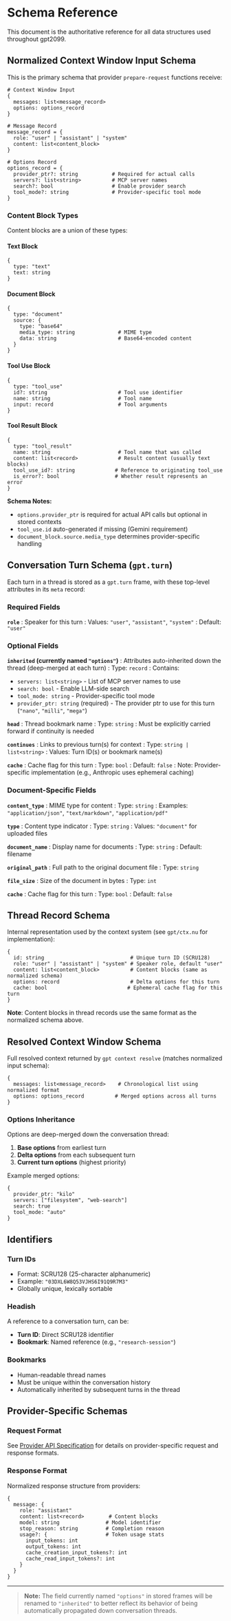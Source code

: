 # Schema Reference

This document is the authoritative reference for all data structures used throughout gpt2099.

## Normalized Context Window Input Schema

This is the primary schema that provider `prepare-request` functions receive:

```nushell
# Context Window Input
{
  messages: list<message_record>
  options: options_record
}

# Message Record
message_record = {
  role: "user" | "assistant" | "system"
  content: list<content_block>
}

# Options Record
options_record = {
  provider_ptr?: string           # Required for actual calls
  servers?: list<string>          # MCP server names
  search?: bool                   # Enable provider search
  tool_mode?: string              # Provider-specific tool mode
}
```

### Content Block Types

Content blocks are a union of these types:

#### Text Block
```nushell
{
  type: "text"
  text: string
}
```

#### Document Block
```nushell
{
  type: "document"
  source: {
    type: "base64"
    media_type: string              # MIME type
    data: string                    # Base64-encoded content
  }
}
```

#### Tool Use Block
```nushell
{
  type: "tool_use"
  id?: string                       # Tool use identifier
  name: string                      # Tool name
  input: record                     # Tool arguments
}
```

#### Tool Result Block
```nushell
{
  type: "tool_result"
  name: string                      # Tool name that was called
  content: list<record>             # Result content (usually text blocks)
  tool_use_id?: string             # Reference to originating tool_use
  is_error?: bool                  # Whether result represents an error
}
```

**Schema Notes:**
- `options.provider_ptr` is required for actual API calls but optional in stored contexts
- `tool_use.id` auto-generated if missing (Gemini requirement)
- `document_block.source.media_type` determines provider-specific handling

## Conversation Turn Schema (`gpt.turn`)

Each turn in a thread is stored as a `gpt.turn` frame, with these top-level attributes in its `meta` record:

### Required Fields

**`role`**
: Speaker for this turn
: Values: `"user"`, `"assistant"`, `"system"`
: Default: `"user"`

### Optional Fields

**`inherited` (currently named `"options"`)**
: Attributes auto-inherited down the thread (deep-merged at each turn)
: Type: `record`
: Contains:
  - `servers: list<string>` - List of MCP server names to use
  - `search: bool` - Enable LLM-side search
  - `tool_mode: string` - Provider-specific tool mode  
  - `provider_ptr: string` (required) - The provider ptr to use for this turn (`"nano"`, `"milli"`, `"mega"`)

**`head`**
: Thread bookmark name
: Type: `string`
: Must be explicitly carried forward if continuity is needed

**`continues`**
: Links to previous turn(s) for context
: Type: `string | list<string>`
: Values: Turn ID(s) or bookmark name(s)

**`cache`**
: Cache flag for this turn
: Type: `bool`
: Default: `false`
: Note: Provider-specific implementation (e.g., Anthropic uses ephemeral caching)

### Document-Specific Fields

**`content_type`**
: MIME type for content
: Type: `string`
: Examples: `"application/json"`, `"text/markdown"`, `"application/pdf"`

**`type`**
: Content type indicator
: Type: `string`
: Values: `"document"` for uploaded files

**`document_name`**
: Display name for documents
: Type: `string`
: Default: filename

**`original_path`**
: Full path to the original document file
: Type: `string`

**`file_size`**
: Size of the document in bytes
: Type: `int`

**`cache`**
: Cache flag for this turn
: Type: `bool`
: Default: `false`

## Thread Record Schema

Internal representation used by the context system (see `gpt/ctx.nu` for implementation):

```nushell
{
  id: string                            # Unique turn ID (SCRU128)
  role: "user" | "assistant" | "system" # Speaker role, default "user"
  content: list<content_block>          # Content blocks (same as normalized schema)
  options: record                       # Delta options for this turn
  cache: bool                          # Ephemeral cache flag for this turn
}
```

**Note**: Content blocks in thread records use the same format as the normalized schema above.

## Resolved Context Window Schema

Full resolved context returned by `gpt context resolve` (matches normalized input schema):

```nushell
{
  messages: list<message_record>    # Chronological list using normalized format
  options: options_record          # Merged options across all turns
}
```

### Options Inheritance

Options are deep-merged down the conversation thread:

1. **Base options** from earliest turn
2. **Delta options** from each subsequent turn  
3. **Current turn options** (highest priority)

Example merged options:
```nushell
{
  provider_ptr: "kilo"
  servers: ["filesystem", "web-search"]
  search: true
  tool_mode: "auto"
}
```

## Identifiers

### Turn IDs
- Format: SCRU128 (25-character alphanumeric)
- Example: `"03DXL6W8Q53VJHS6I91Q9R7M3"`
- Globally unique, lexically sortable

### Headish
A reference to a conversation turn, can be:
- **Turn ID**: Direct SCRU128 identifier
- **Bookmark**: Named reference (e.g., `"research-session"`)

### Bookmarks
- Human-readable thread names
- Must be unique within the conversation history
- Automatically inherited by subsequent turns in the thread

## Provider-Specific Schemas

### Request Format
See [Provider API Specification](./provider-api.md) for details on provider-specific request and response formats.

### Response Format
Normalized response structure from providers:
```nushell
{
  message: {
    role: "assistant"
    content: list<record>        # Content blocks
    model: string               # Model identifier
    stop_reason: string         # Completion reason
    usage?: {                   # Token usage stats
      input_tokens: int
      output_tokens: int
      cache_creation_input_tokens?: int
      cache_read_input_tokens?: int
    }
  }
}
```

---

> **Note:** The field currently named `"options"` in stored frames will be renamed to `"inherited"` to better reflect its behavior of being automatically propagated down conversation threads.